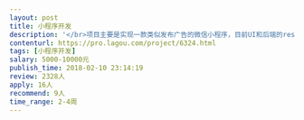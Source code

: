 ```yaml
---                
layout: post       
title: 小程序开发           
description: '</br>项目主要是实现一款类似发布广告的微信小程序，目前UI和后端的rest接口全部完成交付。</br>小程序实现的功能有：</br>1、用户注册、用户发布活动、活动搜索、微信地图引入</br>2、关注、收藏</br>3、支付等</br>'     
contenturl: https://pro.lagou.com/project/6324.html      
tags: [小程序开发]            
salary: 5000-10000元          
publish_time: 2018-02-10 23:14:19         
review: 2328人                   
apply: 16人                   
recommend: 9人                   
time_range: 2-4周              
---                 
```

